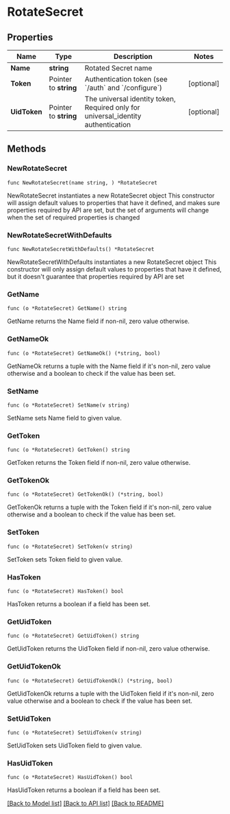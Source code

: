 # RotateSecret

## Properties

Name | Type | Description | Notes
------------ | ------------- | ------------- | -------------
**Name** | **string** | Rotated Secret name | 
**Token** | Pointer to **string** | Authentication token (see &#x60;/auth&#x60; and &#x60;/configure&#x60;) | [optional] 
**UidToken** | Pointer to **string** | The universal identity token, Required only for universal_identity authentication | [optional] 

## Methods

### NewRotateSecret

`func NewRotateSecret(name string, ) *RotateSecret`

NewRotateSecret instantiates a new RotateSecret object
This constructor will assign default values to properties that have it defined,
and makes sure properties required by API are set, but the set of arguments
will change when the set of required properties is changed

### NewRotateSecretWithDefaults

`func NewRotateSecretWithDefaults() *RotateSecret`

NewRotateSecretWithDefaults instantiates a new RotateSecret object
This constructor will only assign default values to properties that have it defined,
but it doesn't guarantee that properties required by API are set

### GetName

`func (o *RotateSecret) GetName() string`

GetName returns the Name field if non-nil, zero value otherwise.

### GetNameOk

`func (o *RotateSecret) GetNameOk() (*string, bool)`

GetNameOk returns a tuple with the Name field if it's non-nil, zero value otherwise
and a boolean to check if the value has been set.

### SetName

`func (o *RotateSecret) SetName(v string)`

SetName sets Name field to given value.


### GetToken

`func (o *RotateSecret) GetToken() string`

GetToken returns the Token field if non-nil, zero value otherwise.

### GetTokenOk

`func (o *RotateSecret) GetTokenOk() (*string, bool)`

GetTokenOk returns a tuple with the Token field if it's non-nil, zero value otherwise
and a boolean to check if the value has been set.

### SetToken

`func (o *RotateSecret) SetToken(v string)`

SetToken sets Token field to given value.

### HasToken

`func (o *RotateSecret) HasToken() bool`

HasToken returns a boolean if a field has been set.

### GetUidToken

`func (o *RotateSecret) GetUidToken() string`

GetUidToken returns the UidToken field if non-nil, zero value otherwise.

### GetUidTokenOk

`func (o *RotateSecret) GetUidTokenOk() (*string, bool)`

GetUidTokenOk returns a tuple with the UidToken field if it's non-nil, zero value otherwise
and a boolean to check if the value has been set.

### SetUidToken

`func (o *RotateSecret) SetUidToken(v string)`

SetUidToken sets UidToken field to given value.

### HasUidToken

`func (o *RotateSecret) HasUidToken() bool`

HasUidToken returns a boolean if a field has been set.


[[Back to Model list]](../README.md#documentation-for-models) [[Back to API list]](../README.md#documentation-for-api-endpoints) [[Back to README]](../README.md)



